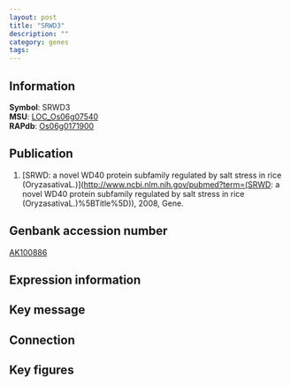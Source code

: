 ```yaml
---
layout: post
title: "SRWD3"
description: ""
category: genes
tags: 
---
```


## Information
__Symbol__: SRWD3  
__MSU__: [LOC_Os06g07540](http://rice.plantbiology.msu.edu/cgi-bin/ORF_infopage.cgi?orf=LOC_Os06g07540)  
__RAPdb__: [Os06g0171900](http://rapdb.dna.affrc.go.jp/viewer/gbrowse_details/irgsp1?name=Os06g0171900)  

## Publication
1. [SRWD: a novel WD40 protein subfamily regulated by salt stress in rice (OryzasativaL.)](http://www.ncbi.nlm.nih.gov/pubmed?term=(SRWD: a novel WD40 protein subfamily regulated by salt stress in rice (OryzasativaL.)%5BTitle%5D)), 2008, Gene.

## Genbank accession number
[AK100886](http://www.ncbi.nlm.nih.gov/nuccore/AK100886)

## Expression information

## Key message

## Connection

## Key figures


